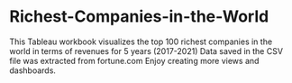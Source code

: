 # Richest-Companies-in-the-World
This Tableau workbook visualizes the top 100 richest companies in the world in terms of revenues for 5 years (2017-2021)
Data saved in the CSV file was extracted from fortune.com
Enjoy creating more views and dashboards.
